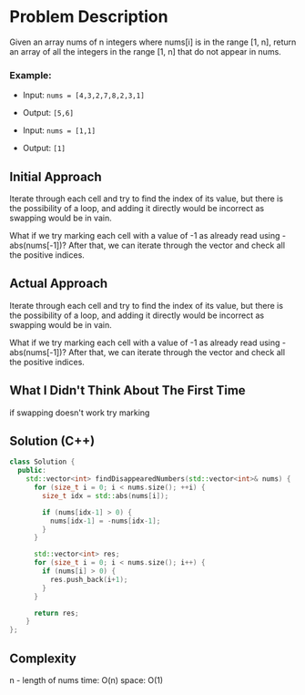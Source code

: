 # Problem Description
Given an array nums of n integers where nums[i] is in the range [1, n], return an array of all the integers in the range [1, n] that do not appear in nums.

### Example:
- Input: `nums = [4,3,2,7,8,2,3,1]`
- Output: `[5,6]`

- Input: `nums = [1,1]`
- Output: `[1]`

## Initial Approach
Iterate through each cell and try to find the index of its value, but there is the possibility of a loop, and adding it directly would be incorrect as swapping would be in vain.

What if we try marking each cell with a value of -1 as already read using -abs(nums[-1])? After that, we can iterate through the vector and check all the positive indices.

## Actual Approach
Iterate through each cell and try to find the index of its value, but there is the possibility of a loop, and adding it directly would be incorrect as swapping would be in vain.

What if we try marking each cell with a value of -1 as already read using -abs(nums[-1])? After that, we can iterate through the vector and check all the positive indices.

## What I Didn't Think About The First Time
if swapping doesn't work try marking

## Solution (C++)
```cpp
class Solution {
  public:
    std::vector<int> findDisappearedNumbers(std::vector<int>& nums) {
      for (size_t i = 0; i < nums.size(); ++i) {
        size_t idx = std::abs(nums[i]);

        if (nums[idx-1] > 0) {
          nums[idx-1] = -nums[idx-1];
        }
      }

      std::vector<int> res;
      for (size_t i = 0; i < nums.size(); i++) {
        if (nums[i] > 0) {
          res.push_back(i+1);
        }
      }

      return res;
    }
};
```

## Complexity
n - length of nums
time: O(n)
space: O(1)